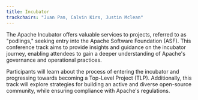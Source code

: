 ```yaml
---
title: Incubator
trackchairs: "Juan Pan, Calvin Kirs, Justin Mclean"
---
```


The Apache Incubator offers valuable services to projects, referred to as "podlings," seeking entry into the Apache Software Foundation (ASF). This conference track aims to provide insights and guidance on the incubator journey, enabling attendees to gain a deeper understanding of Apache's governance and operational practices. 

Participants will learn about the process of entering the incubator and progressing towards becoming a Top-Level Project (TLP). Additionally, this track will explore strategies for building an active and diverse open-source community, while ensuring compliance with Apache's regulations.

